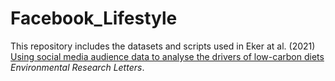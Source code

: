 # Facebook_Lifestyle

This repository includes the datasets and scripts used in Eker at al. (2021) [Using social media audience data to analyse the drivers of low-carbon diets](https://doi.org/10.1088/1748-9326/abf770) *Environmental Research Letters*.
